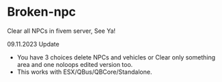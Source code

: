 # Broken-npc
Clear all NPCs in fivem server, See Ya!

09.11.2023 Update
- You have 3 choices delete NPCs and vehicles or Clear only something area and one noloops edited version too.
- This works with ESX/QBus/QBCore/Standalone.
